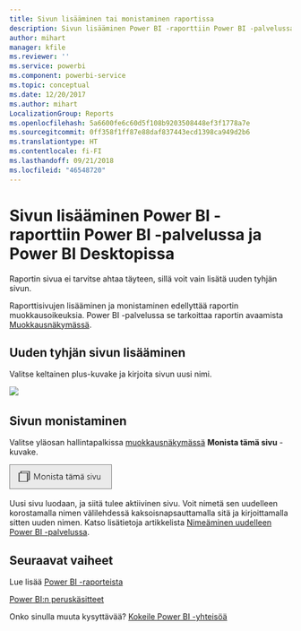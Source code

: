 ```yaml
---
title: Sivun lisääminen tai monistaminen raportissa
description: Sivun lisääminen Power BI -raporttiin Power BI -palvelussa ja Power BI Desktopissa
author: mihart
manager: kfile
ms.reviewer: ''
ms.service: powerbi
ms.component: powerbi-service
ms.topic: conceptual
ms.date: 12/20/2017
ms.author: mihart
LocalizationGroup: Reports
ms.openlocfilehash: 5a6600fe6c60d5f108b9203508448ef3f1778a7e
ms.sourcegitcommit: 0ff358f1ff87e88daf837443ecd1398ca949d2b6
ms.translationtype: HT
ms.contentlocale: fi-FI
ms.lasthandoff: 09/21/2018
ms.locfileid: "46548720"
---
```

# <a name="add-a-page-to-a-power-bi-report-in-power-bi-service-and-power-bi-desktop"></a>Sivun lisääminen Power BI -raporttiin Power BI -palvelussa ja Power BI Desktopissa
Raportin sivua ei tarvitse ahtaa täyteen, sillä voit vain lisätä uuden tyhjän sivun. 

Raporttisivujen lisääminen ja monistaminen edellyttää raportin muokkausoikeuksia. Power BI -palvelussa se tarkoittaa raportin avaamista [Muokkausnäkymässä](consumer/end-user-reading-view.md). 

## <a name="add-a-new-blank-page"></a>Uuden tyhjän sivun lisääminen
Valitse keltainen plus-kuvake ja kirjoita sivun uusi nimi.  

![](media/power-bi-report-add-page/reorderpages2.gif)

## <a name="duplicate-a-page"></a>Sivun monistaminen
Valitse yläosan hallintapalkissa [muokkausnäkymässä](service-interact-with-a-report-in-editing-view.md) **Monista tämä sivu** -kuvake.

![](media/power-bi-report-add-page/pbi_duplicate.png)

Uusi sivu luodaan, ja siitä tulee aktiivinen sivu. Voit nimetä sen uudelleen korostamalla nimen välilehdessä kaksoisnapsauttamalla sitä ja kirjoittamalla sitten uuden nimen.  Katso lisätietoja artikkelista [Nimeäminen uudelleen Power BI -palvelussa](service-rename.md).

## <a name="next-steps"></a>Seuraavat vaiheet
Lue lisää [Power BI -raporteista](consumer/end-user-reports.md)

[Power BI:n peruskäsitteet](consumer/end-user-basic-concepts.md)

Onko sinulla muuta kysyttävää? [Kokeile Power BI -yhteisöä](http://community.powerbi.com/)

